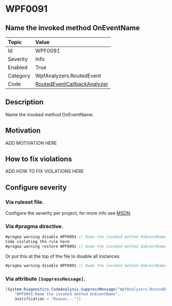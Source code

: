 # WPF0091
## Name the invoked method OnEventName

| Topic    | Value
| :--      | :--
| Id       | WPF0091
| Severity | Info
| Enabled  | True
| Category | WpfAnalyzers.RoutedEvent
| Code     | [RoutedEventCallbackAnalyzer](https://github.com/DotNetAnalyzers/WpfAnalyzers/blob/master/WpfAnalyzers/Analyzers/RoutedEventCallbackAnalyzer.cs)

## Description

Name the invoked method OnEventName.

## Motivation

ADD MOTIVATION HERE

## How to fix violations

ADD HOW TO FIX VIOLATIONS HERE

<!-- start generated config severity -->
## Configure severity

### Via ruleset file.

Configure the severity per project, for more info see [MSDN](https://msdn.microsoft.com/en-us/library/dd264949.aspx).

### Via #pragma directive.
```C#
#pragma warning disable WPF0091 // Name the invoked method OnEventName
Code violating the rule here
#pragma warning restore WPF0091 // Name the invoked method OnEventName
```

Or put this at the top of the file to disable all instances.
```C#
#pragma warning disable WPF0091 // Name the invoked method OnEventName
```

### Via attribute `[SuppressMessage]`.

```C#
[System.Diagnostics.CodeAnalysis.SuppressMessage("WpfAnalyzers.RoutedEvent", 
    "WPF0091:Name the invoked method OnEventName", 
    Justification = "Reason...")]
```
<!-- end generated config severity -->